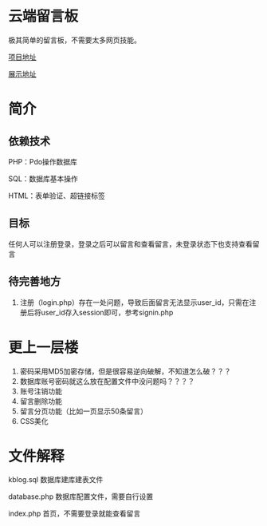 # 云端留言板

极其简单的留言板，不需要太多网页技能。

[项目地址](https://github.com/BackMountainDevil/Cloud-message-board-PHP)

[展示地址](https://blog.csdn.net/weixin_43031092/article/details/106753262)

# 简介

## 依赖技术

PHP：Pdo操作数据库

SQL：数据库基本操作

 HTML：表单验证、超链接标签

## 目标

任何人可以注册登录，登录之后可以留言和查看留言，未登录状态下也支持查看留言

## 待完善地方

1.  注册（login.php）存在一处问题，导致后面留言无法显示user_id，只需在注册后将user_id存入session即可，参考signin.php

# 更上一层楼

1.  密码采用MD5加密存储，但是很容易逆向破解，不知道怎么破？？？
2.  数据库账号密码就这么放在配置文件中没问题吗？？？？
3.  账号注销功能
4.  留言删除功能
5.  留言分页功能（比如一页显示50条留言）
6.  CSS美化

# 文件解释

kblog.sql	数据库建库建表文件

database.php	数据库配置文件，需要自行设置

index.php	首页，不需要登录就能查看留言